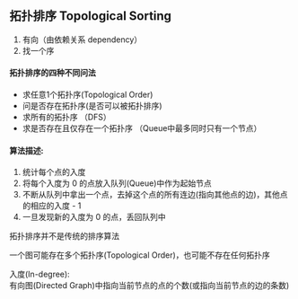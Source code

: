 ## 拓扑排序 Topological  Sorting

1. 有向（由依赖关系 dependency）
2. 找一个序

#### 拓扑排序的四种不同问法

* 求任意1个拓扑序\(Topological Order\) 
* 问是否存在拓扑序\(是否可以被拓扑排序\) 
* 求所有的拓扑序 （DFS）
* 求是否存在且仅存在一个拓扑序 （Queue中最多同时只有一个节点）

#### 算法描述:

1. 统计每个点的入度
2. 将每个入度为 0 的点放入队列\(Queue\)中作为起始节点
3. 不断从队列中拿出一个点，去掉这个点的所有连边\(指向其他点的边\)，其他点的相应的入度 - 1 
4. 一旦发现新的入度为 0 的点，丢回队列中

拓扑排序并不是传统的排序算法

一个图可能存在多个拓扑序\(Topological Order\)，也可能不存在任何拓扑序

入度\(In-degree\):  
有向图\(Directed Graph\)中指向当前节点的点的个数\(或指向当前节点的边的条数\)

